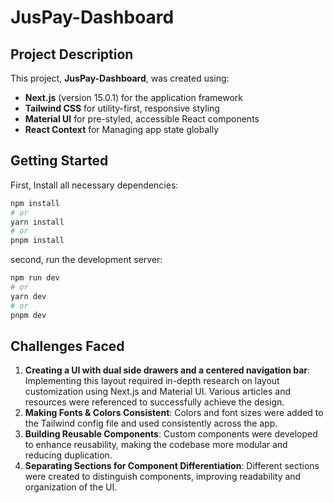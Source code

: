 # JusPay-Dashboard

## Project Description
This project, **JusPay-Dashboard**, was created using:
- **Next.js** (version 15.0.1) for the application framework
- **Tailwind CSS** for utility-first, responsive styling
- **Material UI** for pre-styled, accessible React components
- **React Context** for Managing app state globally

## Getting Started

First, Install all necessary dependencies:

```bash
npm install
# or
yarn install
# or
pnpm install
```

second, run the development server:

```bash
npm run dev
# or
yarn dev
# or
pnpm dev
```

## Challenges Faced

1. **Creating a UI with dual side drawers and a centered navigation bar**: Implementing this layout required in-depth research on layout customization using Next.js and Material UI. Various articles and resources were referenced to successfully achieve the design.
2. **Making Fonts & Colors Consistent**: Colors and font sizes were added to the Tailwind config file and used consistently across the app.
3. **Building Reusable Components**: Custom components were developed to enhance reusability, making the codebase more modular and reducing duplication.
4. **Separating Sections for Component Differentiation**: Different sections were created to distinguish components, improving readability and organization of the UI.
